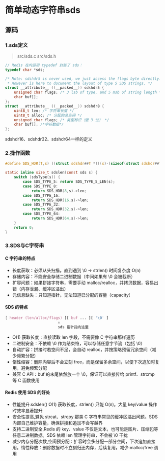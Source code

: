 # 简单动态字符串sds

## 源码
### 1.sds定义
> src/sds.c   src/sds.h
```c
// Redis 在内部用 typedef 封装了 sds：
typedef char *sds;

/* Note: sdshdr5 is never used, we just access the flags byte directly.
 * However is here to document the layout of type 5 SDS strings. */
struct __attribute__ ((__packed__)) sdshdr5 {
    unsigned char flags; /* 3 lsb of type, and 5 msb of string length */
    char buf[];
};
struct __attribute__ ((__packed__)) sdshdr8 {
    uint8_t len; /* 字符串长度 */
    uint8_t alloc; /* 分配的总空间 */
    unsigned char flags; /* 类型标识（低 3 位） */
    char buf[]; /*字符数组*/
};

```
sdshdr16、sdshdr32、sdshdr64一样的定义

### 2.操作函数
```c
#define SDS_HDR(T,s) ((struct sdshdr##T *)((s)-(sizeof(struct sdshdr##T))))

static inline size_t sdslen(const sds s) {
    switch (sdsType(s)) {
        case SDS_TYPE_5: return SDS_TYPE_5_LEN(s);
        case SDS_TYPE_8:
            return SDS_HDR(8,s)->len;
        case SDS_TYPE_16:
            return SDS_HDR(16,s)->len;
        case SDS_TYPE_32:
            return SDS_HDR(32,s)->len;
        case SDS_TYPE_64:
            return SDS_HDR(64,s)->len;
    }
    return 0;
}
```
### 3.SDS与C字符串
#### C 字符串的特点
- 长度获取：必须从头扫描，直到遇到 \0 → strlen() 时间复杂度 O(n)
- 存储内容：不能安全存储二进制数据（中间如果有 \0 会被截断）
- 扩容问题：如果拼接字符串，需要手动 malloc/realloc，并拷贝数据，容易出错（内存泄漏、缓冲区溢出）
- 元信息缺失：只知道指针，无法知道已分配的容量（capacity）

#### SDS 的特点

```css
[ header (len/alloc/flags) ][ buf ... ][ '\0' ]
                        ↑
                        sds 指针指向这里
```

- O(1) 获取长度：直接读取 len 字段，不需要像 C 字符串那样遍历
- 二进制安全：不依赖 \0 作为结束符，可以存储任意字节流（包括 \0）
- 自动扩容：拼接时若空间不足，会自动 realloc，并按策略预留冗余空间（减少频繁分配）
- 惰性缩容：删除内容后不会立刻 free，而是保留多余空间，以便下次追加时复用，避免频繁分配
- 兼容 C API：buf 的末尾依然放一个 \0，保证可以直接传给 printf、strcmp 等 C 函数使用

#### Redis 使用 SDS 的好处
- 性能提升:sdslen() O(1) 获取长度，strlen() 只能 O(n)。大量 key/value 操作时效率显著提升
- 安全性提高,避免 strcat、strcpy 那类 C 字符串常见的缓冲区溢出问题。SDS 内部自己维护容量，确保拼接和追加不会写越界
- 支持二进制安全,Redis 的 key、value 不仅是文本，也可能是图片、压缩包等任意二进制数据。SDS 依赖 len 管理字符串，不会被 \0 干扰
- 减少内存分配次数,空间预分配：扩容时会多分配一部分空间，下次追加直接用。惰性释放：删除数据时不立刻归还内存，后续复用，减少 malloc/free 调用
